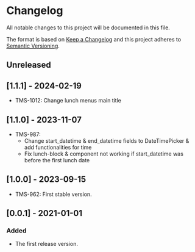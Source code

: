 # Changelog
All notable changes to this project will be documented in this file.

The format is based on [Keep a Changelog][keep-changelog]
and this project adheres to [Semantic Versioning][semver].

## Unreleased

## [1.1.1] - 2024-02-19

- TMS-1012: Change lunch menus main title

## [1.1.0] - 2023-11-07

- TMS-987:
    - Change start_datetime & end_datetime fields to DateTimePicker & add functionalities for time
    - Fix lunch-block & component not working if start_datetime was before the first lunch date

## [1.0.0] - 2023-09-15

- TMS-962: First stable version.

## [0.0.1] - 2021-01-01

### Added

- The first release version.


[keep-changelog]: http://keepachangelog.com/en/1.0.0/
[semver]: http://semver.org/spec/v2.0.0.html

